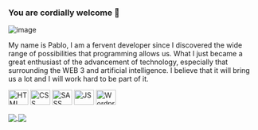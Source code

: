 ### You are cordially welcome 👋

![image](https://github.com/MuloInmolado/MuloInmolado/assets/49321962/e4cc2d9f-3b9e-4622-88d4-4bbc31360d1f)

My name is Pablo, I am a fervent developer since I discovered the wide range of possibilities that programming allows us. What I just became a great enthusiast of the advancement of technology, especially that surrounding the WEB 3 and artificial intelligence. I believe that it will bring us a lot and I will work hard to be part of it.
<div style="display: inline_block">
 <img align="center" alt="HTML" height="30" width="40" src="https://cdn.jsdelivr.net/gh/devicons/devicon/icons/html5/html5-original.svg" />         
 <img align="center" alt="CSS" height="30" width="40" src="https://cdn.jsdelivr.net/gh/devicons/devicon/icons/css3/css3-original.svg" />
 <img align="center" alt="SASS" height="30" width="40" src="https://cdn.jsdelivr.net/gh/devicons/devicon/icons/sass/sass-original.svg" />
 <img align="center" alt="JS" height="30" width="40" src="https://cdn.jsdelivr.net/gh/devicons/devicon/icons/javascript/javascript-original.svg" />
 <img align="center" alt="Wordpress" height="30" width="40" src="https://cdn.jsdelivr.net/gh/devicons/devicon/icons/wordpress/wordpress-plain.svg" />
</div><br>

<div>
 <a href="https://github.com/MuloInmolado/github-readme-stats">
  <img align="center" src="https://github-readme-stats.vercel.app/api/top-langs/?username=MuloInmolado&layout=donut&theme=tokyonight">
 </a>
 <a href="https://github.com/MuloInmolado/github-readme-stats">
  <img align="center" src="https://github-readme-stats.vercel.app/api?username=MuloInmolado&show_icons=true&theme=tokyonight">
 </a>
</div>
